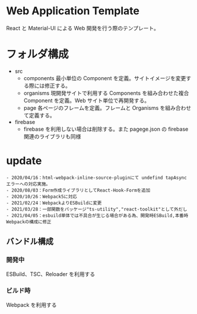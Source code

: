 # Web Application Template

React と Material-UI による Web 開発を行う際のテンプレート。

# フォルダ構成

- src
  - components 最小単位の Component を定義。サイトイメージを変更する際には修正する。
  - organisms 現開発サイトで利用する Components を組み合わせた複合 Component を定義。Web サイト単位で再開発する。
  - page 各ページのフレームを定義。フレームと Organisms を組み合わせて定義する。
- firebase
  - firebase を利用しない場合は削除する。また pagege.json の firebase 関連のライブラリも同様

# update

    - 2020/04/16：html-webpack-inline-source-pluginにて undefind tapAsync エラーへの対応実施。
    - 2020/08/03：Form作成ライブラリとしてReact-Hook-Formを追加
    - 2020/10/26：Webpack5に対応
    - 2021/02/24：WebpackよりESBuildに変更
    - 2021/03/28：一部関数をパッケージ"ts-utility","react-toolkit"として外だし
    - 2021/04/05：esbuild単体では不具合が生じる場合がある為、開発時ESBuild,本番時Webpackの構成に修正

## バンドル構成

### 開発中

ESBuild、TSC、Reloader を利用する

### ビルド時

Webpack を利用する
